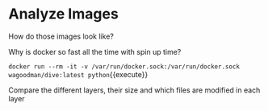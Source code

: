 # Analyze Images

How do those images look like?

Why is docker so fast all the time with spin up time?


`docker run --rm -it -v /var/run/docker.sock:/var/run/docker.sock wagoodman/dive:latest python`{{execute}}

Compare the different layers, their size and which files are modified in each layer